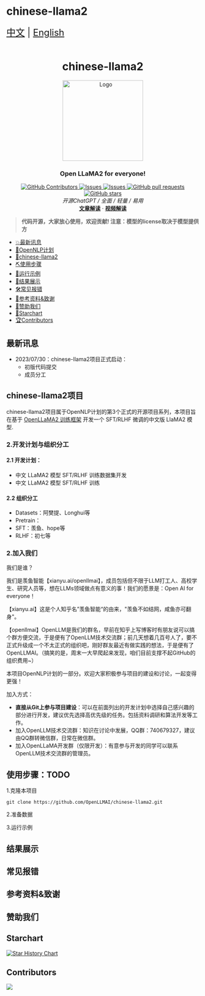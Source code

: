 # chinese-llama2
<div style="font-size: 1.5rem;">
  <a href="./README.md">中文</a> |
  <a href="./readme_en.md">English</a>
</div>


</br>

<h1 align="center">chinese-llama2</h1>
<div align="center">
  <a href="https://github.com/catqaq/ChatPiXiu">
    <img src="./docs/imgs/pixiu.png" alt="Logo" height="210">
  </a>



  <p align="center">
    <h3>Open LLaMA2 for everyone!</h3>
      <a href="https://github.com/openllmai/chinese-llama2/graphs/contributors">
        <img alt="GitHub Contributors" src="https://img.shields.io/github/contributors/catqaq/ChatPiXiu" />
      </a>
      <a href="https://github.com/catqaq/ChatPiXiu/issues">
        <img alt="Issues" src="https://img.shields.io/github/issues/catqaq/ChatPiXiu?color=0088ff" />
      </a>
      <a href="https://github.com/openllmai/chinese-llama2/discussions">
        <img alt="Issues" src="https://img.shields.io/github/discussions/openllmai/chinese-llama2?color=0088ff" />
      </a>
      <a href="https://github.com/openllmai/chinese-llama2/pulls">
        <img alt="GitHub pull requests" src="https://img.shields.io/github/issues-pr/openllmai/chinese-llama2?color=0088ff" />
      <a href="https://github.com/openllmai/chinese-llama2/stargazers">
        <img alt="GitHub stars" src="https://img.shields.io/github/stars/openllmai/chinese-llama2?color=ccf" />
      </a>
      <br/>
      <em>开源ChatGPT / 全面 / 轻量 / 易用 </em>
      <br/>
      <a href="https://zhuanlan.zhihu.com/p/622065348/"><strong>文章解读</strong></a>
        ·
      <a href="https://zhuanlan.zhihu.com/p/622065348"><strong>视频解读</strong></a>
    </p>







 </p>
</div>

> **代码开源，大家放心使用，欢迎贡献! 注意：模型的license取决于模型提供方**


- [💥最新讯息](#最新讯息)
- [💫OpenNLP计划](#OpenNLP计划)
- [💫chinese-llama2](#chinese-llama2项目)
- [⛏️使用步骤](#使用步骤)
- [📄运行示例](#运行示例)
- [📄结果展示](#结果展示)
- [🛠️常见报错](#常见报错)
- [💐参考资料&致谢](#参考资料&致谢)
- [🌟赞助我们](#赞助我们)
- [🌈Starchart](#Starchart)
- [🏆Contributors](#Contributors)




## 最新讯息

- 2023/07/30：chinese-llama2项目正式启动：
  - 初版代码提交
  - 成员分工

## chinese-llama2项目

chinese-llama2项目属于OpenNLP计划的第3个正式的开源项目系列，本项目旨在基于 [OpenLLaMA2 训练框架](https://github.com/openllmai/OpenLLaMA2) 开发一个 SFT/RLHF 微调的中文版 LlaMA2 模型.

### 2.开发计划与组织分工

#### 2.1 开发计划：

- 中文 LLaMA2 模型 SFT/RLHF 训练数据集开发
- 中文 LLaMA2 模型 SFT/RLHF 训练

#### 2.2 组织分工

- Datasets：阿樊提、Longhui等
- Pretrain：
- SFT：羡鱼、hope等
- RLHF：初七等

### 2.加入我们

我们是谁？

我们是羡鱼智能【xianyu.ai/openllmai】，成员包括但不限于LLM打工人、高校学生、研究人员等，想在LLMs领域做点有意义的事！我们的愿景是：Open AI for everyone！

【xianyu.ai】这是个人知乎名”羡鱼智能“的由来，"羡鱼不如结网，咸鱼亦可翻身"。

【openllmai】OpenLLM是我们的群名，早前在知乎上写博客时有朋友说可以搞个群方便交流，于是便有了OpenLLM技术交流群；前几天想着几百号人了，要不正式升级成一个不太正式的组织吧，刚好群友最近有做实践的想法，于是便有了OpenLLMAI。（搞笑的是，周末一大早爬起来发现，咱们目前支撑不起GitHub的组织费用~）

本项目OpenNLP计划的一部分。欢迎大家积极参与项目的建设和讨论，一起变得更强！

加入方式：

- **直接从Git上参与项目建设**：可以在前面列出的开发计划中选择自己感兴趣的部分进行开发，建议优先选择高优先级的任务。包括资料调研和算法开发等工作。
- 加入OpenLLM技术交流群：知识在讨论中发展，QQ群：740679327，建议由QQ群转微信群，日常在微信群。
- 加入OpenLLaMA开发群（仅限开发）：有意参与开发的同学可以联系OpenLLM技术交流群的管理员。



## 使用步骤：TODO

1.克隆本项目

```
git clone https://github.com/OpenLLMAI/chinese-llama2.git
```

2.准备数据



3.运行示例



## 结果展示




## 常见报错



## 参考资料&致谢



## 赞助我们


## Starchart

[![Star History Chart](https://api.star-history.com/svg?repos=openllmai/chinese-llama2&type=Date)](https://star-history.com/#openllmai/chinese-llama2&Date)

## Contributors

<a href="https://github.com/openllmai/chinese-llama2/graphs/contributors">
  <img src="https://contrib.rocks/image?repo=openllmai/chinese-llama2" />
</a>
